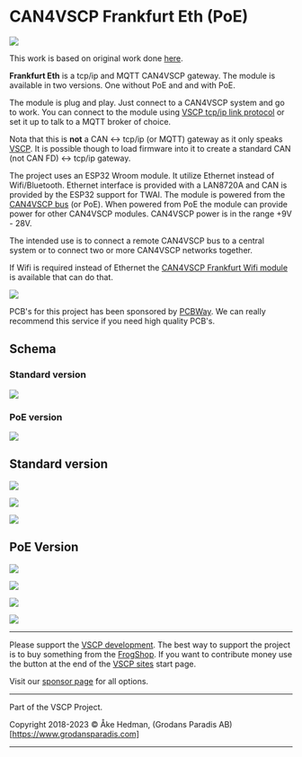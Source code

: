 <h1>CAN4VSCP Frankfurt Eth (PoE)</h1>

![](images/frankfurt_esp32_eth_rev_a_front_flat.png)

This work is based on original work done [here](https://github.com/nuclearcat/ESP32ETH). 

**Frankfurt Eth** is a tcp/ip and MQTT CAN4VSCP gateway. The module is available in two versions. One without PoE and and with PoE.

The module is plug and play. Just connect to a CAN4VSCP system and go to work. You can connect to the module using [VSCP tcp/ip link protocol](https://grodansparadis.github.io/vscp-doc-spec/#/./vscp_tcpiplink) or set it up to talk to a MQTT broker of choice.

Nota that this is **not** a CAN <-> tcp/ip (or MQTT) gateway as it only speaks [VSCP](https://grodansparadis.github.io/vscp-doc-spec). It is possible though to load firmware into it to create a standard CAN (not CAN FD) <-> tcp/ip gateway. 

The project uses an ESP32 Wroom module. It utilize Ethernet instead of Wifi/Bluetooth. Ethernet interface is provided with a LAN8720A and CAN is provided by the ESP32 support for TWAI. The module is powered from the [CAN4VSCP bus](https://grodansparadis.github.io/vscp-doc-spec/#/./vscp_over_can_can4vscp) (or PoE).  When powered from PoE the module can provide power for other CAN4VSCP modules. CAN4VSCP power is in the range +9V - 28V.

The intended use is to connect a remote CAN4VSCP bus to a central system or to connect two or more CAN4VSCP networks together. 

If Wifi is required instead of Ethernet the [CAN4VSCP Frankfurt Wifi module](https://github.com/grodansparadis/can4vscp-frankfurt-wifi) is available that can do that.

![](./images/pcbway.png)

PCB's for this project has been sponsored by [PCBWay](https://www.pcbway.com/). We can really recommend this service if you need high quality PCB's. 

## Schema

### Standard version

![](./images/schema_frankfurt_esp32_eth_rev_a_.png)

### PoE version

![](./images/schema_frankfurt_esp32_eth_poe_rev_a_.png)

## Standard version

![](./images/frankfurt_esp32_eth_poe_rev_a_front_flat.png)

![](./images/frankfurt_esp32_eth_poe_rev_a__front.png)


![](./images/frankfurt_esp32_eth_poe_rev_a__back.png)


## PoE Version

![](./images/frankfurt_esp32_eth_rev_a_front_flat.png)

![](./images/frankfurt_esp32_eth_rev_a_front.png)

![](./images/frankfurt_esp32_eth_rev_a_front2.png)

![](./images/frankfurt_esp32_eth_rev_a_front3.png)

<hr>
Please support the <a href="http://www.vscp.org">VSCP development</a>. The best way to support the project is 
to buy something from the <a href="http://www.frogshop.se">FrogShop</a>. If you want to contribute money use the button
 at the end of the <a href="http://www.vscp.org">VSCP sites</a> start page.

Visit our <a href="http://www.vscp.org/wiki/doku.php/sponsors">sponsor page</a> for all options.

<hr>

Part of the VSCP Project.

Copyright 2018-2023 © Åke Hedman, (Grodans Paradis AB)[https://www.grodansparadis.com]

<hr>



